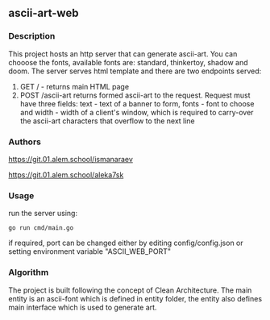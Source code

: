 ## ascii-art-web

### Description
This project hosts an http server that can generate ascii-art. You can chooose the fonts, available fonts are: standard, thinkertoy, shadow and doom. The server serves html template and there are two endpoints served:
1. GET / - returns main HTML page
2. POST /ascii-art returns formed ascii-art to the request. Request must have three fields: text - text of a banner to form, fonts - font to choose and width - width of a client's window, which is required to carry-over the ascii-art characters that overflow to the next line

### Authors
https://git.01.alem.school/ismanaraev

https://git.01.alem.school/aleka7sk

### Usage

run the server using:

` go run cmd/main.go `

if required, port can be changed either by editing config/config.json or setting environment variable "ASCII_WEB_PORT"

### Algorithm

The project is built following the concept of Clean Architecture. The main entity is an ascii-font which is defined in entity folder, the entity also defines main interface which is used to generate art.

